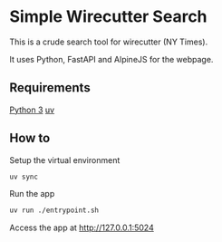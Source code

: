 # Simple Wirecutter Search

This is a crude search tool for wirecutter (NY Times).

It uses Python, FastAPI and AlpineJS for the webpage.

## Requirements

[Python 3](https://python.org)
[uv](https://pypi.org/project/uv/)

## How to

Setup the virtual environment

```bash
uv sync
```

Run the app

```bash
uv run ./entrypoint.sh
```

Access the app at http://127.0.0.1:5024
